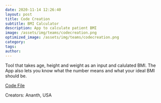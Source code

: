 ```yaml
---
date: 2020-11-14 12:26:40
layout: post
title: Code Creation
subtitle: BMI Calculator
description: App to calculate patient BMI
image: /assets/img/teams/codecreation.png
optimized_image: /assets/img/teams/codecreation.png
category:
tags:
author:
---
```


Tool that takes age, height and weight as an input and calulated BMI. The App also lets you know what the number means and what your ideal BMI should be.

<a href="https://github.com/AAkashyap1/FCHacks.git">Code File</a>

Creators: Ananth, USA
